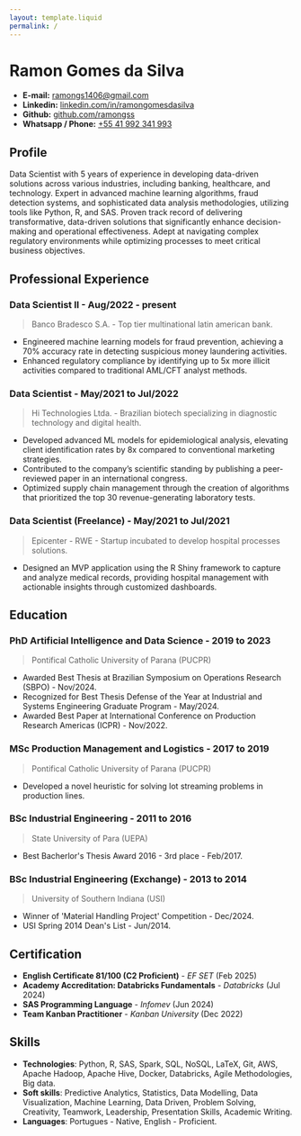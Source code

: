 ```yaml
---
layout: template.liquid
permalink: /
---
```


# Ramon Gomes da Silva

* **E-mail:** [ramongs1406@gmail.com](mailto:ramongs1406@gmail.com)
* **Linkedin:** [linkedin.com/in/ramongomesdasilva](https://linkedin.com/in/ramongomesdasilva)
* **Github:** [github.com/ramongss](https://github.com/ramongss)
* **Whatsapp / Phone:** [+55 41 992 341 993](tel:+55-41-992-341-993)


## Profile

Data Scientist with 5 years of experience in developing data-driven solutions across various industries, including banking, healthcare, and technology. Expert in advanced machine learning algorithms, fraud detection systems, and sophisticated data analysis methodologies, utilizing tools like Python, R, and SAS. Proven track record of delivering transformative, data-driven solutions that significantly enhance decision-making and operational effectiveness. Adept at navigating complex regulatory environments while optimizing processes to meet critical business objectives.

## Professional Experience

### Data Scientist II - Aug/2022 - present
> Banco Bradesco S.A. - Top tier multinational latin american bank.

* Engineered machine learning models for fraud prevention, achieving a 70% accuracy rate in detecting suspicious money laundering activities.
* Enhanced regulatory compliance by identifying up to 5x more illicit activities compared to traditional AML/CFT analyst methods.

### Data Scientist - May/2021 to Jul/2022
> Hi Technologies Ltda. - Brazilian biotech specializing in diagnostic technology and digital health.

* Developed advanced ML models for epidemiological analysis, elevating client identification rates by 8x compared to conventional marketing strategies.
* Contributed to the company’s scientific standing by publishing a peer-reviewed paper in an international congress.
* Optimized supply chain management through the creation of algorithms that prioritized the top 30 revenue-generating laboratory tests.

### Data Scientist (Freelance) - May/2021 to Jul/2021
> Epicenter - RWE - Startup incubated to develop hospital processes solutions.
* Designed an MVP application using the R Shiny framework to capture and analyze medical records, providing hospital management with actionable insights through customized dashboards.

## Education

### PhD Artificial Intelligence and Data Science - 2019 to 2023
> Pontifical Catholic University of Parana (PUCPR)

* Awarded Best Thesis at Brazilian Symposium on Operations Research (SBPO) - Nov/2024.
* Recognized for Best Thesis Defense of the Year at Industrial and Systems Engineering Graduate Program - May/2024.
* Awarded Best Paper at International Conference on Production Research Americas (ICPR) - Nov/2022.

### MSc Production Management and Logistics - 2017 to 2019
> Pontifical Catholic University of Parana (PUCPR)

* Developed a novel heuristic for solving lot streaming problems in production lines.

### BSc Industrial Engineering - 2011 to 2016
> State University of Para (UEPA)

* Best Bacherlor's Thesis Award 2016 - 3rd place - Feb/2017.

### BSc Industrial Engineering (Exchange) - 2013 to 2014
> University of Southern Indiana (USI)

* Winner of 'Material Handling Project' Competition - Dec/2024.
* USI Spring 2014 Dean's List - Jun/2014.

## Certification

* **English Certificate 81/100 (C2 Proficient)** - _EF SET_ (Feb 2025)
* **Academy Accreditation: Databricks Fundamentals** - _Databricks_ (Jul 2024)
* **SAS Programming Language** - _Infomev_ (Jun 2024)
* **Team Kanban Practitioner** - _Kanban University_ (Dec 2022)

## Skills

* **Technologies**: Python, R, SAS, Spark, SQL, NoSQL, LaTeX, Git, AWS, Apache Hadoop, Apache Hive, Docker, Databricks, Agile Methodologies, Big data.
* **Soft skills**: Predictive Analytics, Statistics, Data Modelling, Data Visualization, Machine Learning, Data Driven, Problem Solving, Creativity, Teamwork, Leadership, Presentation Skills, Academic Writing.
* **Languages**: Portugues - Native, English - Proficient.
